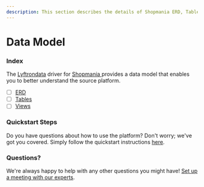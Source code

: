 ```yaml
---
description: This section describes the details of Shopmania ERD, Tables, and Views.
---
```


# Data Model

### Index

The  [Lyftrondata](https://www.lyftrondata.com/) driver for [Shopmania](https://www.lyftrondata.com/integration/shopmania/)[ ](https://www.lyftrondata.com/integration/shopmania/)provides a data model that enables you to better understand the source platform.

* [ ] [ERD](../../../marketing-analytics/shopmania/data-model/erd.md)
* [ ] [Tables](../../../marketing-analytics/shopmania/data-model/tables.md)
* [ ] [Views](../../../marketing-analytics/shopmania/data-model/views.md)

### Quickstart Steps

Do you have questions about how to use the platform? Don't worry; we've got you covered. Simply follow the quickstart instructions [here](../../../../quickstart-steps.md).

### Questions? <a href="#questions" id="questions"></a>

We're always happy to help with any other questions you might have! [Set up a meeting with our experts](https://www.lyftrondata.com/book-a-meeting/).

